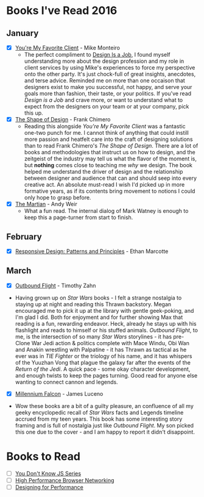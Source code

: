 # Books I've Read 2016

## January
- [x] [You're My Favorite Client](http://abookapart.com/products/youre-my-favorite-client) - Mike Monteiro
  - The perfect compliment to [Design Is a Job](http://abookapart.com/products/design-is-a-job), I found myself understanding more about the design profession and my role in client services by using Mike's experiences to force my perspective onto the other party. It's just chock-full of great insights, anecdotes, and terse advice. Reminded me on more than one occaison that designers exist to make you successful, not happy, and serve your goals more than fashion, their taste, or your politics. If you've read _Design is a Job_ and crave more, or want to understand what to expect from the designers on your team or at your company, pick this up.
- [x] [The Shape of Design](https://buyolympia.com/q/Item=frank-chimero-the-shape-of-design-paperback) - Frank Chimero
  - Reading this alongside _You're My Favorite Client_ was a fantastic one-two punch for me. I cannot think of anything that could instill more passion and heatfelt care into the craft of designing solutions than to read Frank Chimero's _The Shape of Design_. There are a lot of books and methodologies that instruct us on how to design, and the zeitgeist of the industry may tell us what the flavor of the moment is, but **nothing** comes close to teaching me _why_ we design. The book helped me understand the driver of design and the relationship between designer and audience that can and should seep into every creative act.  An absolute must-read I wish I'd picked up in more formative years, as if its contents bring movement to notions I could only hope to grasp before.
- [x] [The Martian](http://www.amazon.com/Martian-Andy-Weir/dp/0553418025) - Andy Weir
  - What a fun read. The internal dialog of Mark Watney is enough to keep this a page-turner from start to finish.

## February
- [x] [Responsive Design: Patterns and Principles](http://abookapart.com/products/responsive-design-patterns-principles) - Ethan Marcotte

## March
- [x] [Outbound Flight](http://www.amazon.com/Outbound-Flight-Star-Wars-Legends/dp/034545684X) - Timothy Zahn
 - Having grown up on _Star Wars_ books - I felt a strange nostalgia to staying up at night and reading this Thrawn backstory. Megan encouraged me to pick it up at the library with gentle geek-poking, and I'm glad I did. Both for enjoyment and for further showing Max that reading is a fun, rewarding endeavor. Heck, already he stays up with his flashlight and reads to himself or his stuffed animals. _Outbound Flight_, to me, is the intersection of so many _Star Wars_ storylines - it has pre-Clone War Jedi action & politics complete with Mace Windu, Obi Wan and Anakin wrestling with Palpatine - it has Thrawn as tactical as he ever was in _TIE Fighter_ or the triology of his name, and it has whispers of the Yuuzhan Vong that plague the galaxy far after the events of the _Return of the Jedi_. A quick pace - some okay character development, and enough twists to keep the pages turning. Good read for anyone else wanting to connect cannon and legends.
- [x] [Millennium Falcon](http://www.amazon.com/Millennium-Falcon-Star-James-Luceno/dp/0345510054) - James Luceno
 - Wow these books are a bit of a guilty pleasure, an confluence of all my geeky encyclopedic recall of _Star Wars_ facts and Legends timeline accrued from my teen years. This book has some interesting story framing and is full of nostalgia just like _Outbound Flight_. My son picked this one due to the cover - and I am happy to report it didn't disappoint. 

# Books to Read
- [ ] [You Don't Know JS Series](https://github.com/getify/You-Dont-Know-JS)
- [ ] [High Performance Browser Networking](http://chimera.labs.oreilly.com/books/1230000000545/index.html)
- [ ] [Designing for Performance](http://designingforperformance.com/)
